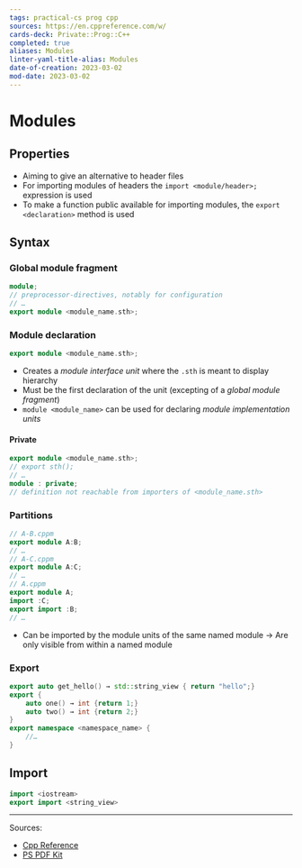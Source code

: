 ```yaml
---
tags: practical-cs prog cpp
sources: https://en.cppreference.com/w/
cards-deck: Private::Prog::C++
completed: true
aliases: Modules
linter-yaml-title-alias: Modules
date-of-creation: 2023-03-02
mod-date: 2023-03-02
---
```


# Modules

## Properties
- Aiming to give an alternative to header files
- For importing modules of headers the `import <module/header>;` expression is used
- To make a function public available for importing modules, the `export <declaration>` method is used

## Syntax

### Global module fragment
```cpp
module;
// preprocessor-directives, notably for configuration
// …
export module <module_name.sth>;
```

### Module declaration
```cpp
export module <module_name.sth>;
```
- Creates a *module interface unit* where the `.sth` is meant to display hierarchy
- Must be the first declaration of the unit (excepting of a *global module fragment*)
- `module <module_name>` can be used for declaring *module implementation units*

#### Private
```cpp
export module <module_name.sth>;
// export sth();
// …
module : private;
// definition not reachable from importers of <module_name.sth>
```

### Partitions
```cpp
// A-B.cppm
export module A:B;
// …
// A-C.cppm
export module A:C;
// …
// A.cppm
export module A;
import :C;
export import :B;
// …
```
- Can be imported by the module units of the same named module
	→ Are only visible from within a named module

### Export
```cpp
export auto get_hello() → std::string_view { return "hello";}
export {
	auto one() → int {return 1;}
	auto two() → int {return 2;}
}
export namespace <namespace_name> {
	//…
}
```

## Import
```cpp
import <iostream>
export import <string_view>
```

---
Sources:
- [Cpp Reference](https://en.cppreference.com/w/cpp/language/modules)
- [PS PDF Kit](https://pspdfkit.com/blog/2020/cpp20-in-2020-modules/)
